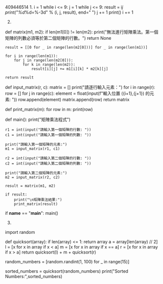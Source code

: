 409446514
1.
i = 1
while i <= 9:
  j = 1
  while j <= 9:
    result = i*j
    print("%d*%d=%-3d" % (i, j, result), end=" ")
    j += 1
  print()
  i += 1
  
2.
def matrix(m1, m2):
    if len(m1[0]) != len(m2):
        print("無法進行矩陣乘法。第一個矩陣的列數必須等於第二個矩陣的行數。")
        return None

    result = [[0 for _ in range(len(m2[0]))] for _ in range(len(m1))]

    for i in range(len(m1)):
        for j in range(len(m2[0])):
            for k in range(len(m2)):
                result[i][j] += m1[i][k] * m2[k][j]

    return result

def input_matrix(r, c):
    matrix = []
    print("請逐行輸入元素：")
    for i in range(r):
        row = []
        for j in range(c):
            element = float(input(f"輸入位置 ({i+1},{j+1}) 的元素: "))
            row.append(element)
        matrix.append(row)
    return matrix

def print_matrix(m):
    for row in m:
        print(row)

def main():
    print("矩陣乘法程式")

    r1 = int(input("請輸入第一個矩陣的行數: "))
    c1 = int(input("請輸入第一個矩陣的列數: "))

    print("請輸入第一個矩陣的元素:")
    m1 = input_matrix(r1, c1)

    r2 = int(input("請輸入第二個矩陣的行數: "))
    c2 = int(input("請輸入第二個矩陣的列數: "))

    print("請輸入第二個矩陣的元素:")
    m2 = input_matrix(r2, c2)

    result = matrix(m1, m2)

    if result:
        print("\n矩陣乘法結果:")
        print_matrix(result)

if __name__ == "__main__":
    main()

3.

import random

def quicksort(array):
    if len(array) <= 1:
        return array
    a = array[len(array) // 2]
    l = [x for x in array if x < a]
    m = [x for x in array if x == a]
    r = [x for x in array if x > a]
    return quicksort(l) + m + quicksort(r)

random_numbers = [random.randint(1, 100) for _ in range(15)]

sorted_numbers = quicksort(random_numbers)
print("Sorted Numbers:",sorted_numbers)

